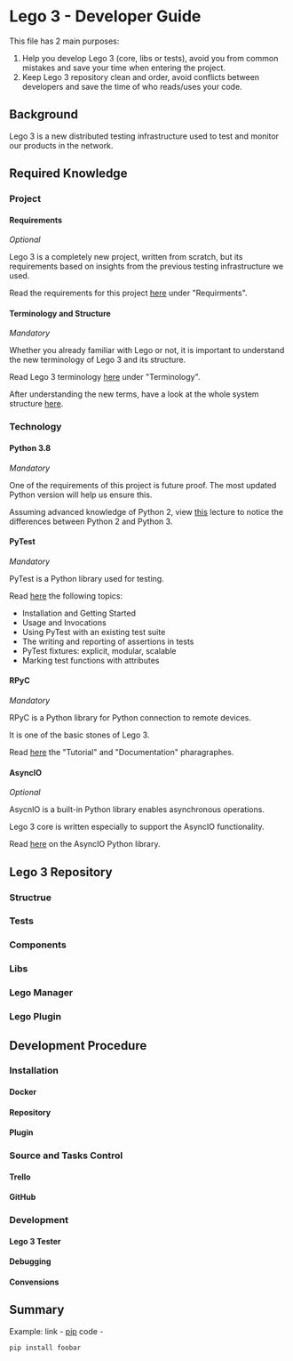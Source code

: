 # Lego 3 - Developer Guide

This file has 2 main purposes:
1. Help you develop Lego 3 (core, libs or tests), avoid you from common mistakes and save your time when entering the project.
2. Keep Lego 3 repository clean and order, avoid conflicts between developers and save the time of who reads/uses your code. 

## Background

Lego 3 is a new distributed testing infrastructure used to test and monitor our products in the network.


## Required Knowledge

### Project

#### Requirements

*Optional*

Lego 3 is a completely new project, written from scratch, but its requirements based on insights from the previous testing infrastructure we used.

Read the requirements for this project [here](https://docs.google.com/document/d/1gSl9_jS_pIAkGtNLJSBKUGRbcOhALKMzv1ewWZSSElg/edit?usp=sharing) under "Requirments".

#### Terminology and Structure

*Mandatory*
 
Whether you already familiar with Lego or not, it is important to understand the new terminology of Lego 3 and its structure.

Read Lego 3 terminology [here](https://docs.google.com/document/d/1gSl9_jS_pIAkGtNLJSBKUGRbcOhALKMzv1ewWZSSElg/edit?usp=sharing) under "Terminology".

After understanding the new terms, have a look at the whole system structure [here](https://drive.google.com/file/d/1JM3AsNdA84BCSTigRS4oY59Pjh3VVl0Y/view?usp=sharing).


### Technology

#### Python 3.8

*Mandatory*

One of the requirements of this project is future proof.
The most updated Python version will help us ensure this.

Assuming advanced knowledge of Python 2, view [this](https://drive.google.com/drive/folders/1iZOsG1GowACO6pIsewtT3izaJmeAQGZN) lecture to notice the differences between Python 2 and Python 3.

#### PyTest

*Mandatory*

PyTest is a Python library used for testing.

Read [here](https://docs.pytest.org/en/latest/contents.html#toc) the following topics:
* Installation and Getting Started
* Usage and Invocations
* Using PyTest with an existing test suite
* The writing and reporting of assertions in tests
* PyTest fixtures: explicit, modular, scalable
* Marking test functions with attributes


#### RPyC

*Mandatory*

RPyC is a Python library for Python connection to remote devices.

It is one of the basic stones of Lego 3.

Read [here](https://rpyc.readthedocs.io/en/latest/index.html) the "Tutorial" and "Documentation" pharagraphes.

#### AsyncIO

*Optional*

AsycnIO is a built-in Python library enables asynchronous operations.

Lego 3 core is written especially to support the AsyncIO functionality.

Read [here](https://docs.python.org/3/library/asyncio.html) on the AsyncIO Python library.

## Lego 3 Repository

### Structrue
### Tests
### Components
### Libs
### Lego Manager
### Lego Plugin

## Development Procedure

### Installation
#### Docker
#### Repository
#### Plugin

### Source and Tasks Control
#### Trello
#### GitHub

### Development
#### Lego 3 Tester
#### Debugging
#### Convensions

## Summary










Example:
link -  [pip](https://pip.pypa.io/en/stable/)
code - 
```bash
pip install foobar
```

